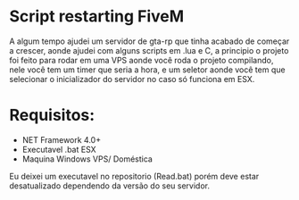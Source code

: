 # Script restarting FiveM

A algum tempo ajudei um servidor de gta-rp que tinha acabado de começar a crescer, aonde ajudei com alguns scripts em .lua e C, a principio o projeto foi feito para rodar em uma VPS aonde você roda o projeto compilando, nele você tem um timer que seria a hora, e um seletor aonde você tem que selecionar o inicializador do servidor no caso só funciona em ESX. 

# Requisitos: 
- NET Framework 4.0+
- Executavel .bat ESX
- Maquina Windows VPS/ Doméstica

Eu deixei um executavel no repositorio (Read.bat) porém deve estar desatualizado dependendo da versão do seu servidor.
